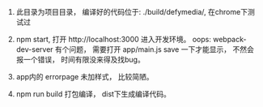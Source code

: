 1. 此目录为项目目录， 编译好的代码位于: ./build/defymedia/, 在chrome下测试过

2. npm start, 打开 http://localhost:3000 进入开发环境。 oops: webpack-dev-server 有个问题， 需要打开 app/main.js save 一下才能显示， 不然会报一个错误， 时间有限没来得及找bug。

3. app内的 errorpage 未加样式， 比较简陋。

4. npm run build 打包编译， dist下生成编译代码。
